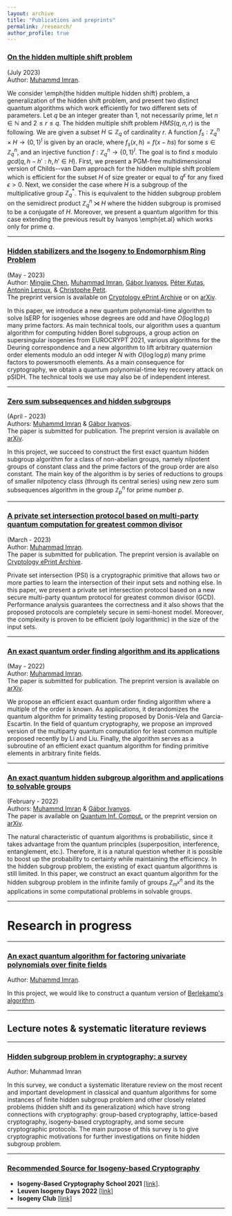 ```yaml
---
layout: archive
title: "Publications and preprints"
permalink: /research/
author_profile: true
---
```



### <u>On the hidden multiple shift problem</u>
(July 2023) <br>Author: [Muhammd Imran](https://muh-imran.github.io).

We consider \emph{the hidden multiple hidden shift} problem, a generalization of the hidden shift problem, and present two distinct quantum algorithms which work efficiently for two different sets of parameters. Let $q$ be an integer greater than $1$, not necessarily prime, let $n\in \mathbb{N}$ and $2\leq r\leq q$. The hidden multiple shift problem $HMS(q,n,r)$ is the following. We are given a subset $H\subseteq \mathbb{Z}_q$ of cardinality $r$. A function $f_s:\mathbb{Z}_q^n\times H\rightarrow \{0,1\}^l$ is given by an oracle, where $f_s(x,h)=f(x-hs)$ for some $s\in \mathbb{Z}_q^n$, and an injective function $f:\mathbb{Z}_q^n \rightarrow \{0,1\}^l$. The goal is to find $s$ modulo $gcd(q,h-h':h,h'\in H)$. First, we present a PGM-free multidimensional version of Childs--van Dam approach for the hidden multiple shift problem which is efficient for the subset $H$ of size greater or equal to $q^{\epsilon}$ for any fixed $\epsilon>0$. Next, we consider the case where $H$ is a subgroup of the multiplicative group $\mathbb{Z}_q^*$. This is equivalent to the hidden subgroup problem on the semidirect product $\mathbb{Z}_q^n\rtimes H$ where the hidden subgroup is promised to be a conjugate of $H$. Moreover, we present a quantum algorithm for this case extending the previous result by Ivanyos \emph{et.al} which works only for prime $q$.


---
### <u>Hidden stabilizers and the Isogeny to Endomorphism Ring Problem</u>
(May - 2023) <br>Author: [Mingjie Chen](https://www.birmingham.ac.uk/staff/profiles/computer-science/research-fellow/chen-mingjie.aspx), [Muhammad Imran](https://muh-imran.github.io), [Gábor Ivanyos](http://old.sztaki.hu/~ivanyos/), [Péter Kutas](https://sites.google.com/view/peterkutas89/main-page?authuser=0), [Antonin Leroux](https://tonioecto.github.io/antoninleroux/), & [Christophe Petit](https://christophe.petit.web.ulb.be/index.html). <br>The preprint version is available on [Cryptology ePrint Archive](https://eprint.iacr.org/2023/779) or on [arXiv](https://arxiv.org/abs/2305.19897).

In this paper, we introduce a new quantum polynomial-time algorithm to solve IsERP for isogenies whose degrees are odd and have $O(\log\log p)$ many prime factors. As main technical tools, our algorithm uses a quantum algorithm for computing hidden Borel subgroups, a group action on supersingular isogenies from EUROCRYPT 2021, various algorithms for the Deuring correspondence and a new algorithm to lift arbitrary quaternion order elements modulo an odd integer $N$ with $O(\log\log p)$ many prime factors to powersmooth elements. As a main consequence for cryptography, we obtain a quantum polynomial-time key recovery attack on pSIDH. The technical tools we use may also be of independent interest.

---
### <u>Zero sum subsequences and hidden subgroups</u>
(April - 2023) <br>Authors: [Muhammd Imran](https://muh-imran.github.io) & [Gábor Ivanyos](http://old.sztaki.hu/~ivanyos/). <br>The paper is submitted for publication. The preprint version is available on [arXiv](https://arxiv.org/abs/2304.08376).
  
In this project, we succeed to construct the first exact quantum hidden subgroup algorithm for a class of non-abelian groups, namely nilpotent groups of constant class and the prime factors of the group order are also constant. The main key of the algorithm is by series of reductions to groups of smaller nilpotency class (through its central series) using new zero sum subsequences algorithm in the group $\mathbb{Z}_p^n$ for prime number $p$. 

---

### <u>A private set intersection protocol based on multi-party quantum computation for greatest common divisor</u>
(March - 2023) <br>Author: [Muhammad Imran](https://muh-imran.github.io). <br>The paper is submitted for publication. The preprint version is available on [Cryptology ePrint Archive](https://eprint.iacr.org/2023/476).

Private set intersection (PSI) is a cryptographic primitive that allows two or more parties to learn the intersection of their input sets and nothing else. In this paper, we present a private set intersection protocol based on a new secure multi-party quantum protocol for greatest common divisor (GCD). Performance analysis guarantees the correctness and it also shows that the proposed protocols are completely secure in semi-honest model. Moreover, the complexity is proven to be efficient (poly logarithmic) in the size of the input sets.


---
### <u>An exact quantum order finding algorithm and its applications</u>
(May - 2022) <br>Author: [Muhammad Imran](https://muh-imran.github.io). <br>The paper is submitted for publication. The preprint version is available on [arXiv](https://arxiv.org/abs/2205.04240).

We propose an efficient exact quantum order finding algorithm where a multiple of the order is known. As applications, it derandomizes the quantum algorithm for primality testing proposed by Donis-Vela and Garcia-Escartin. In the field of quantum cryptography, we propose an improved version of the multiparty quantum computation for least common multiple proposed recently by Li and Liu. Finally, the algorithm serves as a subroutine of an efficient exact quantum algorithm for finding primitive elements in arbitrary finite fields.

---

### <u>An exact quantum hidden subgroup algorithm and applications to solvable groups</u>
(February - 2022) <br>Authors: [Muhammd Imran](https://muh-imran.github.io) & [Gábor Ivanyos](http://old.sztaki.hu/~ivanyos/). <br>The paper is available on [Quantum Inf. Comput.](https://doi.org/10.26421/QIC22.9-10-4) or the preprint version on [arXiv](https://arxiv.org/abs/2202.04047).

The natural characteristic of quantum algorithms is probabilistic, since it takes advantage from the quantum principles (superposition, interference, entanglement, etc.). Therefore, it is a natural question whether it is possible to boost up the probability to certainty while maintaining the efficiency. In the hidden subgroup problem, the existing of exact quantum algorithms is still limited. In this paper, we construct an exact quantum algorithm for the hidden subgroup problem in the infinite family of groups $\mathbb{Z}_{m^k}^n$ and its the applications in some computational problems in solvable groups.

---

# Research in progress


---
### <u>An exact quantum algorithm for factoring univariate polynomials over finite fields</u>
Author: [Muhammd Imran](https://muh-imran.github.io).

In this project, we would like to construct a quantum version of [Berlekamp's algorithm](https://en.wikipedia.org/wiki/Berlekamp%27s_algorithm).

---
## Lecture notes & systematic literature reviews

---
### <u>Hidden subgroup problem in cryptography: a survey</u>
Author: Muhammad Imran

In this survey, we conduct a systematic literature review on the most recent and important development in classical and quantum algorithms for some instances of finite hidden subgroup problem and other closely related problems (hidden shift and its generalization) which have strong connections with cryptography: group-based cryptography, lattice-based cryptography, isogeny-based cryptography, and some secure cryptographic protocols. The main purpose of this survey is to give cryptographic motivations for further investigations on finite hidden subgroup problem.

---
### <u>Recommended Source for Isogeny-based Cryptography</u>
* <b>Isogeny-Based Cryptography School 2021</b> [[link]](https://isogenyschool2020.co.uk/).
* <b>Leuven Isogeny Days 2022</b> [[link]](https://www.esat.kuleuven.be/cosic/projects/isocrypt/workshops/)
* <b>Isogeny Club</b> [[link]](https://isogeny.club)
 
---
